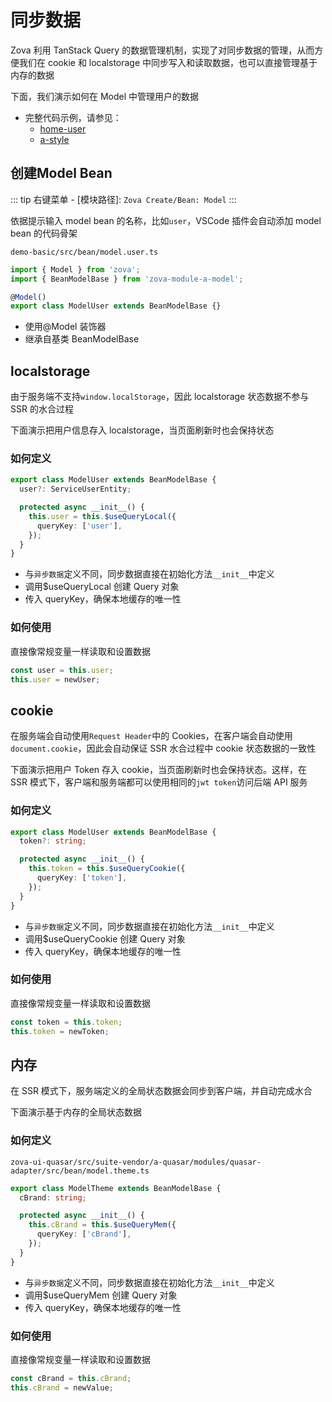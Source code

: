# 同步数据

Zova 利用 TanStack Query 的数据管理机制，实现了对同步数据的管理，从而方便我们在 cookie 和 localstorage 中同步写入和读取数据，也可以直接管理基于内存的数据

下面，我们演示如何在 Model 中管理用户的数据

- 完整代码示例，请参见：
  - [home-user](https://github.com/cabloy/zova/blob/main/zova-dev/src/suite/a-home/modules/home-user/src/bean/model.user.ts)
  - [a-style](https://github.com/cabloy/zova/blob/main/zova-dev/src/suite-vendor/a-zova/modules/a-style/src/bean/bean.theme.ts)

## 创建Model Bean

::: tip
右键菜单 - [模块路径]: `Zova Create/Bean: Model`
:::

依据提示输入 model bean 的名称，比如`user`，VSCode 插件会自动添加 model bean 的代码骨架

`demo-basic/src/bean/model.user.ts`

```typescript
import { Model } from 'zova';
import { BeanModelBase } from 'zova-module-a-model';

@Model()
export class ModelUser extends BeanModelBase {}
```

- 使用@Model 装饰器
- 继承自基类 BeanModelBase

## localstorage

由于服务端不支持`window.localStorage`，因此 localstorage 状态数据不参与 SSR 的水合过程

下面演示把用户信息存入 localstorage，当页面刷新时也会保持状态

### 如何定义

```typescript
export class ModelUser extends BeanModelBase {
  user?: ServiceUserEntity;

  protected async __init__() {
    this.user = this.$useQueryLocal({
      queryKey: ['user'],
    });
  }
}
```

- 与`异步数据`定义不同，同步数据直接在初始化方法`__init__`中定义
- 调用$useQueryLocal 创建 Query 对象
- 传入 queryKey，确保本地缓存的唯一性

### 如何使用

直接像常规变量一样读取和设置数据

```typescript
const user = this.user;
this.user = newUser;
```

## cookie

在服务端会自动使用`Request Header`中的 Cookies，在客户端会自动使用`document.cookie`，因此会自动保证 SSR 水合过程中 cookie 状态数据的一致性

下面演示把用户 Token 存入 cookie，当页面刷新时也会保持状态。这样，在 SSR 模式下，客户端和服务端都可以使用相同的`jwt token`访问后端 API 服务

### 如何定义

```typescript
export class ModelUser extends BeanModelBase {
  token?: string;

  protected async __init__() {
    this.token = this.$useQueryCookie({
      queryKey: ['token'],
    });
  }
}
```

- 与`异步数据`定义不同，同步数据直接在初始化方法`__init__`中定义
- 调用$useQueryCookie 创建 Query 对象
- 传入 queryKey，确保本地缓存的唯一性

### 如何使用

直接像常规变量一样读取和设置数据

```typescript
const token = this.token;
this.token = newToken;
```

## 内存

在 SSR 模式下，服务端定义的全局状态数据会同步到客户端，并自动完成水合

下面演示基于内存的全局状态数据

### 如何定义

`zova-ui-quasar/src/suite-vendor/a-quasar/modules/quasar-adapter/src/bean/model.theme.ts`

```typescript
export class ModelTheme extends BeanModelBase {
  cBrand: string;

  protected async __init__() {
    this.cBrand = this.$useQueryMem({
      queryKey: ['cBrand'],
    });
  }
}
```

- 与`异步数据`定义不同，同步数据直接在初始化方法`__init__`中定义
- 调用$useQueryMem 创建 Query 对象
- 传入 queryKey，确保本地缓存的唯一性

### 如何使用

直接像常规变量一样读取和设置数据

```typescript
const cBrand = this.cBrand;
this.cBrand = newValue;
```
